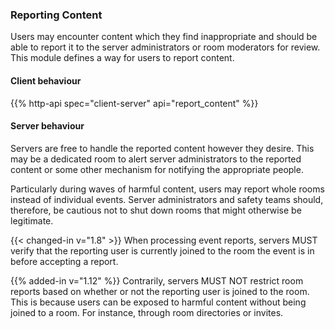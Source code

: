 
### Reporting Content

Users may encounter content which they find inappropriate and should be
able to report it to the server administrators or room moderators for
review. This module defines a way for users to report content.

#### Client behaviour

{{% http-api spec="client-server" api="report_content" %}}

#### Server behaviour

Servers are free to handle the reported content however they desire.
This may be a dedicated room to alert server administrators to the
reported content or some other mechanism for notifying the appropriate
people.

Particularly during waves of harmful content, users may report whole
rooms instead of individual events. Server administrators and safety teams
should, therefore, be cautious not to shut down rooms that might otherwise
be legitimate.

{{< changed-in v="1.8" >}} When processing event reports, servers MUST
verify that the reporting user is currently joined to the room the event
is in before accepting a report.

{{% added-in v="1.12" %}} Contrarily, servers MUST NOT restrict room reports
based on whether or not the reporting user is joined to the room. This is
because users can be exposed to harmful content without being joined to a
room. For instance, through room directories or invites.
